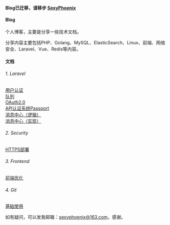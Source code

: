 #### Blog已迁移，请移步 [SexyPhoenix](https://sexyphoenix.github.io/) 

#### Blog
个人博客，主要是分享一些技术文档。

分享内容主要包括PHP、Golang、MySQL、ElasticSearch、Linux、前端、网络安全、Laravel、Vue、Redis等内容。

#### 文档
###### 1. Laravel
[用户认证](https://github.com/SexyPhoenix/Blog/blob/master/Laravel/用户认证.md)  
[队列](https://github.com/SexyPhoenix/Blog/blob/master/Laravel/队列.md)  
[OAuth2.0](https://github.com/SexyPhoenix/Blog/blob/master/Laravel/OAuth2.0.md)  
[API认证系统Passport](https://github.com/SexyPhoenix/Blog/blob/master/Laravel/API认证系统Passport.md)  
[消息中心（逻辑）](https://github.com/SexyPhoenix/Blog/blob/master/Laravel/消息中心（逻辑）.md)  
[消息中心（实现）](https://github.com/SexyPhoenix/Blog/blob/master/Laravel/消息中心（实现）.md)  

###### 2. Security
[HTTPS部署](https://github.com/SexyPhoenix/Blog/blob/master/Security/HTTPS部署.md)  

###### 3. Frontend
[前端优化](https://github.com/SexyPhoenix/Blog/blob/master/Frontend/前端优化.md)  

###### 4. Git
[基础使用](https://github.com/SexyPhoenix/Blog/blob/master/Git/基础使用.md)  


如有疑问，可以发我邮箱：sexyphoenix@163.com，感谢。
